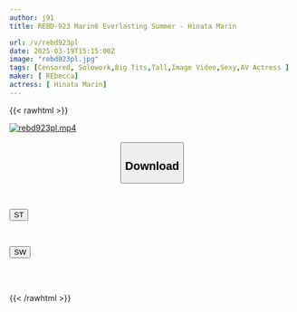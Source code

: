 ```yaml
---
author: j91
title: REBD-923 Marin6 Everlasting Summer - Hinata Marin

url: /v/rebd923pl
date: 2025-03-19T15:15:00Z
image: "rebd923pl.jpg"
tags: [Censored, Solowork,Big Tits,Tall,Image Video,Sexy,AV Actress	]
maker: [ REbecca]
actress: [ Hinata Marin]
---
```



{{< rawhtml >}}

<div class="video" data-videoid="D41ADDA7azUkMQD">
    <a href="javascript:;">
        <img src="/v/rebd923pl/rebd923pl.jpg" width="WIDTH" height="HEIGHT" alt="rebd923pl.mp4" loading="lazy">
    </a>
</div>

<script type="text/javascript" src="https://j91.asia/asset/on-demand-st.js"></script>

<br>
  <link rel="stylesheet" href="https://j91.asia/asset/bs5.css">
  
  <center>
  <button class="btn btn-primary" type="button" data-bs-toggle="collapse" data-bs-target=".multi-collapse" aria-expanded="false" aria-controls="multiCollapseExample1 multiCollapseExample2"><h2>Download</h2></button></center>
</p>
<div class="row">
  <div class="col">
    <div class="collapse multi-collapse" id="multiCollapseExample1">
      <div class="card card-body">
	      	      <br>
<div class="buttons">  
<p><a href="/v/rebd923pl/st.html" target="_blank"><button class="btn-hover color-3"><i class="fa fa-download"></i> ST</button></a></p></div>
    </div>
  </div>
</div>
  <div class="col">
    <div class="collapse multi-collapse" id="multiCollapseExample2">
      <div class="card card-body">
	      <br>
<div class="buttons">
<p><a href="/v/rebd923pl/sw.html" target="_blank"><button class="btn-hover color-2"><i class="fa fa-download"></i> SW</button></a></p></div>
<br><br>
      </div>
    </div>
  </div>
</div>

{{< /rawhtml >}}